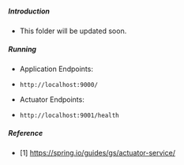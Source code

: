 ##### Introduction
- This folder will be updated soon. 

##### Running
- Application Endpoints:
-     http://localhost:9000/
- Actuator Endpoints:
-     http://localhost:9001/health


##### Reference
- [1] https://spring.io/guides/gs/actuator-service/
